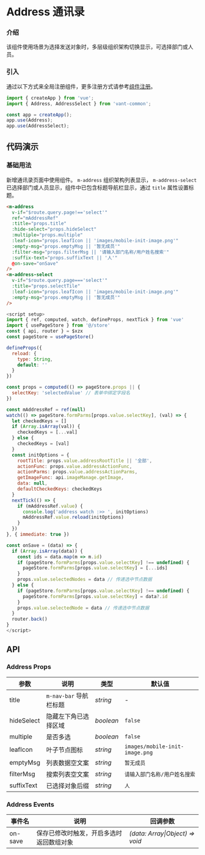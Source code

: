 # Address 通讯录

### 介绍

该组件使用场景为选择发送对象时，多层级组织架构切换显示，可选择部门或人员。

### 引入

通过以下方式来全局注册组件，更多注册方式请参考[组件注册](#/zh-CN/advanced-usage#zu-jian-zhu-ce)。

```js
import { createApp } from 'vue';
import { Address, AddressSelect } from 'vant-common';

const app = createApp();
app.use(Address);
app.use(AddressSelect);
```

## 代码演示

### 基础用法

新增通讯录页面中使用组件。
`m-address` 组织架构列表显示， `m-address-select` 已选择部门或人员显示，组件中已包含标题导航栏显示，通过 `title` 属性设置标题。

```html
<m-address
  v-if="$route.query.page!=='select'"
  ref="mAddressRef"
  :title="props.title"
  :hide-select="props.hideSelect"
  :multiple="props.multiple"
  :leaf-icon="props.leafIcon || 'images/mobile-init-image.png'"
  :empty-msg="props.emptyMsg || '暂无成员'"
  :filter-msg="props.filterMsg || '请输入部门名称/用户姓名搜索'"
  :suffix-text="props.suffixText || '人'"
  @on-save="onSave"
/>
<m-address-select
  v-if="$route.query.page==='select'"
  :title="props.selectTile"
  :leaf-icon="props.leafIcon || 'images/mobile-init-image.png'"
  :empty-msg="props.emptyMsg || '暂无成员'"
/>
```

```js
<script setup>
import { ref, computed, watch, defineProps, nextTick } from 'vue'
import { usePageStore } from '@/store'
const { api, router } = $xzx
const pageStore = usePageStore()

defineProps({
  reload: {
    type: String,
    default: ''
  }
})

const props = computed(() => pageStore.props || {
  selectKey: 'selectedValue' // 表单中绑定字段名
})

const mAddressRef = ref(null)
watch(() => pageStore.formParms[props.value.selectKey], (val) => {
  let checkedKeys = []
  if (Array.isArray(val)) {
    checkedKeys = [...val]
  } else {
    checkedKeys = [val]
  }
  const initOptions = {
    rootTitle: props.value.addressRootTitle || '全部',
    actionFunc: props.value.addressActionFunc,
    actionParms: props.value.addressActionParms,
    getImageFunc: api.imageManage.getImage,
    data: null,
    defaultCheckedKeys: checkedKeys
  }
  nextTick(() => {
    if (mAddressRef.value) {
      console.log('address watch :>> ', initOptions)
      mAddressRef.value.reload(initOptions)
    }
  })
}, { immediate: true })

const onSave = (data) => {
  if (Array.isArray(data)) {
    const ids = data.map(m => m.id)
    if (pageStore.formParms[props.value.selectKey] !== undefined) {
      pageStore.formParms[props.value.selectKey] = [...ids]
    }
    props.value.selectedNodes = data // 传递选中节点数据
  } else {
    if (pageStore.formParms[props.value.selectKey] !== undefined) {
      pageStore.formParms[props.value.selectKey] = data?.id
    }
    props.value.selectedNode = data // 传递选中节点数据
  }
  router.back()
}
</script>
```

## API

### Address Props

| 参数 | 说明 | 类型 | 默认值 |
| --- | --- | --- | --- |
| title | `m-nav-bar` 导航栏标题 | _string_ | - |
| hideSelect | 隐藏左下角已选择区域 | _boolean_ | `false` |
| multiple | 是否多选 | _boolean_ | `false` |
| leafIcon | 叶子节点图标 | _string_ | `images/mobile-init-image.png` |
| emptyMsg | 列表数据空文案 | _string_ | `暂无成员` |
| filterMsg | 搜索列表空文案 | _string_ | `请输入部门名称/用户姓名搜索` |
| suffixText | 已选择对象后缀 | _string_ | `人` |

### Address Events

| 事件名     | 说明                       | 回调参数        |
| ---------- | -------------------------- | --------------- |
| on-save | 保存已修改时触发，开启多选时返回数组对象 | _(data: Array\|Object) => void_ |

